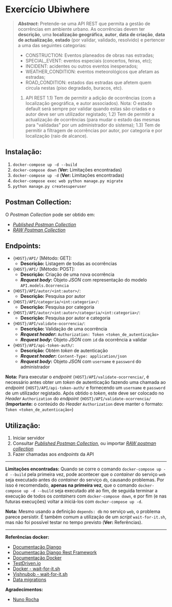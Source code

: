 # Exercício Ubiwhere

> ***Abstract*:** Pretende-se uma API REST que permita a gestão de ocorrências em ambiente urbano. As ocorrências devem ter **descrição**, uma **localização geográfica**, **autor**, **data de criação**, **data de actualização**, **estado** (por validar, validado, resolvido) e pertencer a uma das seguintes categorias:
> - CONSTRUCTION: Eventos planeados de obras nas estradas;
> - SPECIAL_EVENT: eventos especiais (concertos, feiras, etc);
> - INCIDENT: acidentes ou outros eventos inesperados;
> - WEATHER_CONDITION: eventos meteorológicos que afetam as estradas;
> - ROAD_CONDITION: estados das estradas que afetem quem circula nestas (piso degradado, buracos, etc).
>
>1) API REST
>1.1) Tem de permitir a adição de ocorrências (com a localização geográfica, e autor associados). Nota: O estado default será sempre por validar quando estas são criadas e o autor deve ser um utilizador registado;
>1.2) Tem de permitir a actualização de ocorrências (para mudar o estado das mesmas para "validadas" por um administrador do sistema);
>1.3) Tem de permitir a filtragem de ocorrências por autor, por categoria e por localização (raio de alcance).

## Instalação:
 1. `docker-compose up -d --build`
 2. `docker-compose down`	(**Ver:** Limitações encontradas)
 3. `docker-compose up -d` (**Ver:** Limitações encontradas)
 4. `docker-compose exec web python manage.py migrate`
 5. `python manage.py createsuperuser`
 
## Postman Collection:
O *Postman Collection* pode ser obtido em:
- [*Published Postman Collection*](https://documenter.getpostman.com/view/12976501/TVRhdAHs)
- [*RAW Postman Collection*](https://www.getpostman.com/collections/2b167bf525867bb0b5df)


## Endpoints:
 - `{HOST}/API/` [Método: GET]:
	 - **Descrição:** Listagem de todas as ocorrências
 - `{HOST}/API/` [Método: POST]:
	 - **Descrição:** Criação de uma nova ocorrência
	 - ***Request body*:** Objeto *JSON* com representação do modelo `API.models.Ocorrencia`
 - `{HOST}/API/autor/<int:autor>/`:
	 - **Descrição:** Pesquisa por autor
 - `{HOST}/API/categoria/<int:categoria>/`:
	 - **Descrição:** Pesquisa por categoria
 - `{HOST}/API/autor/<int:autor>/categoria/<int:categoria>/`:
	 - **Descrição:** Pesquisa por autor e categoria
 - `{HOST}/API/validate-ocorrencia/`:
	 - **Descrição:** Validação de uma ocorrência
	 - ***Request header*:** `Authorization: Token <token_de_autenticação>`
	 - ***Request body*:** Objeto *JSON* com `id` da ocorrência a validar
 - `{HOST}/API/api-token-auth/`:
	 - **Descrição:** Obtém *token* de autenticação
	 - ***Request header*:** `Content-Type: application/json`
	 - ***Request body*:** Objeto *JSON* com `username` e `password` do administrador

**Nota:** Para executar o *endpoint* `{HOST}/API/validate-ocorrencia/`, é necessário antes obter um *token* de autenticação fazendo uma chamada ao *endpoint* `{HOST}/API/api-token-auth/` e fornecendo um `username` e `password` de um utilizador registado. Após obtido o *token*, este deve ser colocado no *Header* `Authorization` do *endpoint* `{HOST}/API/validate-ocorrencia/` (**Importante:** o conteúdo do *Header* `Authorization` deve manter o formato: `Token <token_de_autenticação>`)

## Utilização:

 1. Iniciar servidor
 2. Consultar [*Published Postman Collection*](https://documenter.getpostman.com/view/12976501/TVRhdAHs), ou importar [*RAW postman collection*](https://www.getpostman.com/collections/2b167bf525867bb0b5df)
 4. Fazer chamadas aos *endpoints* da API

---
**Limitações encontradas:**
Quando se corre o comando `docker-compose up -d --build` pela primeira vez, pode acontecer que o *container* do serviço `web` seja executado antes do *container* do serviço `db`, causando problemas.
Por isso é recomendado, **apenas na primeira vez**, que o comando `docker-compose up -d --build` seja executado até ao fim, de seguida terminar a execução de todos os *containers* com `docker-compose down`, e por fim (e nas futuras execuções) voltar a iniciá-los com `docker-compose up -d`.

**Nota:** Mesmo usando a definição `depends: db` no serviço `web`, o problema parece persistir. É também comum a utilização de um *script* `wait-for-it.sh`, mas não foi possível testar no tempo previsto (**Ver:** Referências).


---
 **Referências docker:**
 - [Documentação Django](https://docs.djangoproject.com/en/3.1/)
 - [Documentação Django Rest Framework](https://www.django-rest-framework.org/) 
 - [Documentação Docker](https://docs.docker.com/) 
 - [TestDriven.io](https://testdriven.io/blog/dockerizing-django-with-postgres-gunicorn-and-nginx)
 - [Docker - wait-for-it.sh](https://docs.docker.com/compose/startup-order/)
 - [Vishnubob - wait-for-it.sh](https://github.com/vishnubob/wait-for-it)
 - [Data migrations](https://docs.djangoproject.com/en/3.1/topics/migrations/#data-migrations)

**Agradecimentos:**

 - [Nuno Rocha](https://github.com/nunobifes)